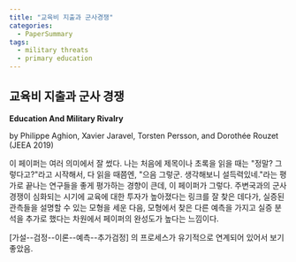 ```yaml
---
title: "교육비 지출과 군사경쟁"
categories:
  - PaperSummary
tags:
  - military threats
  - primary education
---
```


## 교육비 지출과 군사 경쟁

**Education And Military Rivalry**

by Philippe Aghion, Xavier Jaravel, Torsten Persson, and Dorothée Rouzet (JEEA 2019)

<!--
> What makes countries engage in reforms of mass education? Motivated by historical evidence on the relation between military threats and expansions of primary education, we assemble a panel dataset from the last 150 years in European countries and from the postwar period in a large set of countries. We uncover three stylized facts: (i) investments in education are associated with military threats, (ii) democratic institutions are negatively correlated with education investments, and (iii) education investments respond more strongly to military threats in democracies. These patterns continue to hold when we exploit rivalries in a country's neighborhood as an alternative source of variation. We develop a theoretical model that rationalizes the three empirical findings. The model has an additional prediction about investments in physical infrastructures, which finds support in the data. (JEL: N30, N40, I20, H56)
-->

이 페이퍼는 여러 의미에서 잘 썼다. 나는 처음에 제목이나 초록을 읽을 때는 "정말? 그렇다고?"라고 시작해서, 다 읽을 때쯤엔, "으음 그렇군. 생각해보니 설득력있네."라는 평가로 끝나는 연구들을 좋게 평가하는 경향이 큰데, 이 페이퍼가 그렇다. 주변국과의 군사경쟁이 심화되는 시기에 교육에 대한 투자가 높아졌다는 링크를 잘 찾은 데다가, 실증된 관측들을 설명할 수 있는 모형을 세운 다음, 모형에서 찾은 다른 예측을 가지고 실증 분석을 추가로 했다는 차원에서 페이퍼의 완성도가 높다는 느낌이다.

\[가설--검정--이론--예측--추가검정\] 의 프로세스가 유기적으로 연계되어 있어서 보기 좋았음.